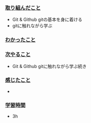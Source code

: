 ### <u>取り組んだこと</u>
- Git & Github gitの基本を身に着ける
- gitに触れながら学ぶ

### <u>わかったこと</u>

### <u>次やること</u>
- Git & Github gitに触れながら学ぶ続き

### <u>感じたこと</u>
-

### <u>学習時間</u>
- 3h